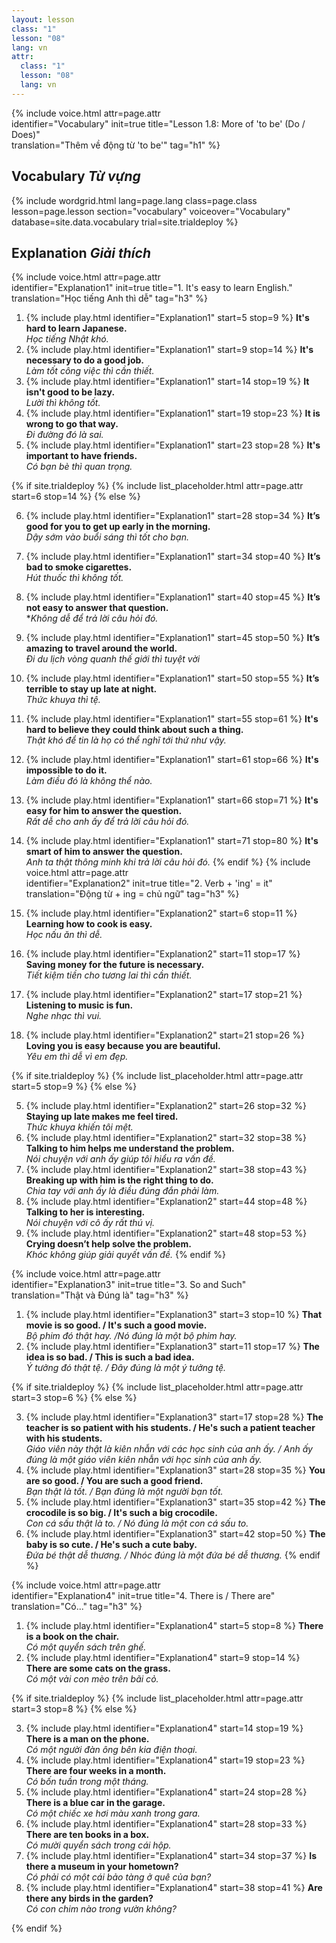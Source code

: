 ```yaml
---
layout: lesson
class: "1"
lesson: "08"
lang: vn
attr:
  class: "1"
  lesson: "08"
  lang: vn
---
```


{%  include voice.html attr=page.attr  
	identifier="Vocabulary"  init=true
	title="Lesson 1.8: More of 'to be' (Do / Does)"        
	translation="Thêm về động từ 'to be'"
    tag="h1" %}

## Vocabulary   *Từ vựng*

{% include wordgrid.html lang=page.lang
		class=page.class 
		lesson=page.lesson 
		section="vocabulary"
		voiceover="Vocabulary"
		database=site.data.vocabulary 
		trial=site.trialdeploy %}

## Explanation   *Giải thích*      
{%  include voice.html attr=page.attr  
	identifier="Explanation1"  init=true
	title="1. It's easy to learn English."        
	translation="Học tiếng Anh thì dễ"
    tag="h3" %}
1. {% include play.html identifier="Explanation1" start=5 stop=9 %} **It's hard to learn Japanese.**  
*Học tiếng Nhật khó.*  
2. {% include play.html identifier="Explanation1" start=9 stop=14 %} **It's necessary to do a good job.**  
*Làm tốt công việc thì cần thiết.*
3. {% include play.html identifier="Explanation1" start=14 stop=19 %} **It isn't good to be lazy.**  
*Lười thì không tốt.*
4. {% include play.html identifier="Explanation1" start=19 stop=23 %} **It is wrong to go that way.**  
*Đi đường đó là sai.*
5. {% include play.html identifier="Explanation1" start=23 stop=28 %} **It's important to have friends.**  
*Có bạn bè thì quan trọng.*

{% if site.trialdeploy %}
	{% include list_placeholder.html  attr=page.attr     start=6 stop=14 %}
	{% else %}

6. {% include play.html identifier="Explanation1" start=28 stop=34 %} **It’s good for you to get up early in the morning.**  
*Dậy sớm vào buổi sáng thì tốt cho bạn.*
7. {% include play.html identifier="Explanation1" start=34 stop=40 %} **It’s bad to smoke cigarettes.**  
*Hút thuốc thì không tốt.*
8. {% include play.html identifier="Explanation1" start=40 stop=45 %} **It’s not easy to answer that question.**  
**Không dễ để trả lời câu hỏi đó.*
9. {% include play.html identifier="Explanation1" start=45 stop=50 %} **It’s amazing to travel around the world.**  
*Đi du lịch vòng quanh thế giới thì tuyệt vời* 
10. {% include play.html identifier="Explanation1" start=50 stop=55 %} **It’s terrible to stay up late at night.**  
*Thức khuya thì tệ.*
11. {% include play.html identifier="Explanation1" start=55 stop=61 %} **It's hard to believe they could think about such a thing.**  
*Thật khó để tin là họ có thể nghĩ tới thứ như vậy.*
12. {% include play.html identifier="Explanation1" start=61 stop=66 %} **It's impossible to do it.**  
*Làm điều đó là không thể nào.*
13. {% include play.html identifier="Explanation1" start=66 stop=71 %} **It's easy for him to answer the question.**  
*Rất dễ cho anh ấy để trả lời câu hỏi đó.*
14. {% include play.html identifier="Explanation1" start=71 stop=80 %} **It's smart of him to answer the question.**  
*Anh ta thật thông minh khi trả lời câu hỏi đó.*
{% endif %}
{%  include voice.html attr=page.attr  
	identifier="Explanation2"  init=true
	title="2. Verb + 'ing' = it"        
	translation="Động từ + ing = chủ ngữ"
    tag="h3" %}

1. {% include play.html identifier="Explanation2" start=6 stop=11 %} **Learning how to cook is easy.**  
*Học nấu ăn thì dễ.*
2. {% include play.html identifier="Explanation2" start=11 stop=17 %} **Saving money for the future is necessary.**  
*Tiết kiệm tiền cho tương lai thì cần thiết.*
3. {% include play.html identifier="Explanation2" start=17 stop=21 %} **Listening to music is fun.**   
*Nghe nhạc thì vui.*
4. {% include play.html identifier="Explanation2" start=21 stop=26 %} **Loving you is easy because you are beautiful.**  
*Yêu em thì dễ vì em đẹp.*

{% if site.trialdeploy %}
	{% include list_placeholder.html  attr=page.attr     start=5 stop=9 %}
	{% else %}

5. {% include play.html identifier="Explanation2" start=26 stop=32 %} **Staying up late makes me feel tired.**  
*Thức khuya khiến tôi mệt.*
6. {% include play.html identifier="Explanation2" start=32 stop=38 %} **Talking to him helps me understand the problem.**  
*Nói chuyện với anh ấy giúp tôi hiểu ra vấn đề.*
7. {% include play.html identifier="Explanation2" start=38 stop=43 %} **Breaking up with him is the right thing to do.**  
*Chia tay với anh ấy là điều đúng đắn phải làm.*
8. {% include play.html identifier="Explanation2" start=44 stop=48 %} **Talking to her is interesting.**  
*Nói chuyện với cô ấy rất thú vị.*
9. {% include play.html identifier="Explanation2" start=48 stop=53 %} **Crying doesn’t help solve the problem.**  
*Khóc không giúp giải quyết vấn đề.*
{% endif %}

{%  include voice.html attr=page.attr  
	identifier="Explanation3"  init=true
	title="3. So and Such"        
	translation="Thật và Đúng là"
    tag="h3" %}
1. {% include play.html identifier="Explanation3" start=3 stop=10 %} **That movie is so good. / It's such a good movie.**  
*Bộ phim đó thật hay. /Nó đúng là một bộ phim hay.*
2. {% include play.html identifier="Explanation3" start=11 stop=17 %} **The idea is so bad. / This is such a bad idea.**  
*Ý tưởng đó thật tệ. / Đây đúng là một ý tưởng tệ.*

{% if site.trialdeploy %}
	{% include list_placeholder.html  attr=page.attr     start=3 stop=6 %}
	{% else %}
	
3. {% include play.html identifier="Explanation3" start=17 stop=28 %} **The teacher is so patient with his students. / He's such a patient teacher with his students.**  
*Giáo viên này thật là kiên nhẫn với các học sinh của anh ấy. / Anh ấy đúng là một giáo viên kiên nhẫn với học sinh của anh ấy.*
4. {% include play.html identifier="Explanation3" start=28 stop=35 %} **You are so good. / You are such a good friend.**  
*Bạn thật là tốt. / Bạn đúng là một người bạn tốt.*
5. {% include play.html identifier="Explanation3" start=35 stop=42 %} **The crocodile is so big. / It's such a big crocodile.**  
*Con cá sấu thật là to. / Nó đúng là một con cá sấu to.*
6. {% include play.html identifier="Explanation3" start=42 stop=50 %} **The baby is so cute. / He's such a cute baby.**  
*Đứa bé thật dễ thương. / Nhóc đúng là một đứa bé dễ thương.*
{% endif %}

{%  include voice.html attr=page.attr  
	identifier="Explanation4"  init=true
	title="4. There is / There are"        
	translation="Có..."
    tag="h3" %}
1. {% include play.html identifier="Explanation4" start=5 stop=8 %} **There is a book on the chair.**  
*Có một quyển sách trên ghế.*
2. {% include play.html identifier="Explanation4" start=9 stop=14 %} **There are some cats on the grass.**  
*Có một vài con mèo trên bãi cỏ.*

{% if site.trialdeploy %}
	{% include list_placeholder.html  attr=page.attr     start=3 stop=8 %}
	{% else %}
	
3. {% include play.html identifier="Explanation4" start=14 stop=19 %} **There is a man on the phone.**  
*Có một người đàn ông bên kia điện thoại.*
4. {% include play.html identifier="Explanation4" start=19 stop=23 %} **There are four weeks in a month.**  
*Có bốn tuần trong một tháng.*
5. {% include play.html identifier="Explanation4" start=24 stop=28 %} **There is a blue car in the garage.**  
*Có một chiếc xe hơi màu xanh trong gara.*
6. {% include play.html identifier="Explanation4" start=28 stop=33 %} **There are ten books in a box.**  
*Có mười quyển sách trong cái hộp.*
7. {% include play.html identifier="Explanation4" start=34 stop=37 %} **Is there a museum in your hometown?**  
*Có phải có một cái bảo tàng ở quê của bạn?*
8. {% include play.html identifier="Explanation4" start=38 stop=41 %} **Are there any birds in the garden?**  
*Có con chim nào trong vườn không?*

{% endif %}